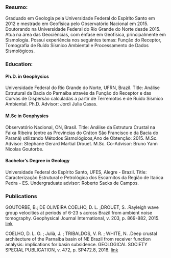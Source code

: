 ### Resumo:
Graduado em Geologia pela Universidade Federal do Espírito Santo em 2012 e mestrado em Geofísica pelo Observatório Nacional em 2015. Doutorando na Universidade Federal do Rio Grande do Norte desde 2015. Atua na área das Geociências, com ênfase em Geofísica, principalmente em Sismologia. Possui experiência nos seguintes temas: Função do Receptor, Tomografia de Ruído Sísmico Ambiental e Processamento de Dados Sismológicos.

### Education:

#### Ph.D. in Geophysics
Universidade Federal do Rio Grande do Norte, UFRN, Brazil. 
Title: Análise Estrutural da Bacia do Parnaíba através da Função do Receptor e das Curvas de Dispersão calculadas a partir de Terremotos e de Ruído Sísmico Ambiental.
Ph.D. Advisor: Jordi Julia Casas. 

#### M.Sc in Geophysics

Observatório Nacional, ON, Brasil. 
Title: Análise da Estrutura Crustal na Faixa Ribeira (entre as Províncias do Cráton São Francisco e da Bacia do Paraná) utilizando Métodos Sismológicos,Ano de Obtenção: 2015.
M.Sc. Advisor: Stephane Gerard Martial Drouet.
M.Sc. Co-Advisor: Bruno Yann Nicolas Goutorbe. 

#### Bachelor’s Degree in Geology

Universidade Federal do Espírito Santo, UFES, Alegre - Brazil. 
Title: Caracterização Estrutural e Petrológica dos Escarnitos da Região de Itaóca Pedra - ES. 
Undergraduate advisor: Roberto Sacks de Campos. 

### Publications
GOUTORBE, B.; DE OLIVEIRA COELHO, D. L. ;DROUET, S. .Rayleigh wave group velocities at periods of 6-23 s across Brazil from ambient noise tomography. Geophysical Journal International, v. 203, p. 869-882, 2015. [link](https://academic.oup.com/gji/article-pdf/203/2/869/5872301/ggv343.pdf)

COELHO, D. L. O. ; Julià, J. ; TRIBALDOS, V. R. ; WHITE, N. .Deep crustal architecture of the Parnaíba basin of NE Brazil from receiver function analysis: implications for basin subsidence. GEOLOGICAL SOCIETY SPECIAL PUBLICATION, v. 472, p. SP472.8, 2018. [link](https://sp.lyellcollection.org/content/specpubgsl/early/2018/05/15/SP472.8.full.pdf)
